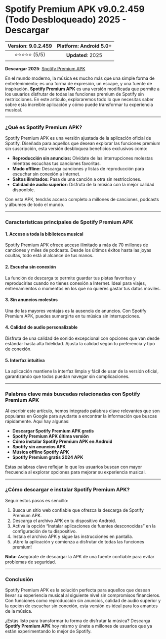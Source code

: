 # Spotify Premium APK v9.0.2.459 (Todo Desbloqueado) 2025 - Descargar

| **Version**: 9.0.2.459 | **Platform**: Android 5.0+ |  
|:------------------:|:-----------------------:|  
| ⭐⭐⭐⭐⭐ (5/5) | **Updated**: 2025 |  

 **Descargar 2025**: [Spotify Premium APK](https://bom.so/rPae84)

En el mundo moderno, la música es mucho más que una simple forma de entretenimiento; es una forma de expresión, un escape, y una fuente de inspiración. **Spotify Premium APK** es una versión modificada que permite a los usuarios disfrutar de todas las funciones premium de Spotify sin restricciones. En este artículo, exploraremos todo lo que necesitas saber sobre esta increíble aplicación y cómo puede transformar tu experiencia musical.  

---

### ¿Qué es Spotify Premium APK?  

Spotify Premium APK es una versión ajustada de la aplicación oficial de Spotify. Diseñada para aquellos que desean explorar las funciones premium sin suscripción, esta versión desbloquea beneficios exclusivos como:  
- **Reproducción sin anuncios:** Olvídate de las interrupciones molestas mientras escuchas tus canciones favoritas.  
- **Modo offline:** Descarga canciones y listas de reproducción para escuchar sin conexión a Internet.  
- **Saltos ilimitados:** Pasa de una canción a otra sin restricciones.  
- **Calidad de audio superior:** Disfruta de la música con la mejor calidad disponible.  

Con esta APK, tendrás acceso completo a millones de canciones, podcasts y álbumes de todo el mundo.  

---

### Características principales de Spotify Premium APK  

#### 1. **Acceso a toda la biblioteca musical**  
Spotify Premium APK ofrece acceso ilimitado a más de 70 millones de canciones y miles de podcasts. Desde los últimos éxitos hasta las joyas ocultas, todo está al alcance de tus manos.  

#### 2. **Escucha sin conexión**  
La función de descarga te permite guardar tus pistas favoritas y reproducirlas cuando no tienes conexión a Internet. Ideal para viajes, entrenamientos o momentos en los que no quieres gastar tus datos móviles.  

#### 3. **Sin anuncios molestos**  
Una de las mayores ventajas es la ausencia de anuncios. Con Spotify Premium APK, puedes sumergirte en tu música sin interrupciones.  

#### 4. **Calidad de audio personalizable**  
Disfruta de una calidad de sonido excepcional con opciones que van desde estándar hasta alta fidelidad. Ajusta la calidad según tu preferencia y tipo de conexión.  

#### 5. **Interfaz intuitiva**  
La aplicación mantiene la interfaz limpia y fácil de usar de la versión oficial, garantizando que todos puedan navegar sin complicaciones.  

---

### Palabras clave más buscadas relacionadas con Spotify Premium APK  

Al escribir este artículo, hemos integrado palabras clave relevantes que son populares en Google para ayudarte a encontrar la información que buscas rápidamente. Aquí hay algunas:  
- **Descargar Spotify Premium APK gratis**  
- **Spotify Premium APK última versión**  
- **Cómo instalar Spotify Premium APK en Android**  
- **Spotify sin anuncios APK**  
- **Música offline Spotify APK**  
- **Spotify Premium gratis 2024 APK**  

Estas palabras clave reflejan lo que los usuarios buscan con mayor frecuencia al explorar opciones para mejorar su experiencia musical.  

---

### ¿Cómo descargar e instalar Spotify Premium APK?  

Seguir estos pasos es sencillo:  
1. Busca un sitio web confiable que ofrezca la descarga de Spotify Premium APK.  
2. Descarga el archivo APK en tu dispositivo Android.  
3. Activa la opción “Instalar aplicaciones de fuentes desconocidas” en la configuración de tu dispositivo.  
4. Instala el archivo APK y sigue las instrucciones en pantalla.  
5. ¡Abre la aplicación y comienza a disfrutar de todas las funciones premium!  

**Nota:** Asegúrate de descargar la APK de una fuente confiable para evitar problemas de seguridad.  

---

### Conclusión  

Spotify Premium APK es la solución perfecta para aquellos que desean llevar su experiencia musical al siguiente nivel sin compromisos financieros. Con funciones como reproducción sin anuncios, calidad de audio superior y la opción de escuchar sin conexión, esta versión es ideal para los amantes de la música.  

¿Estás listo para transformar tu forma de disfrutar la música? Descarga **Spotify Premium APK** hoy mismo y únete a millones de usuarios que ya están experimentando lo mejor de Spotify.
